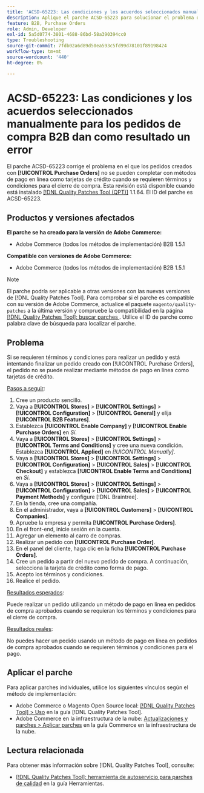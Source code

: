 ```yaml
---
title: 'ACSD-65223: Las condiciones y los acuerdos seleccionados manualmente para los pedidos de compra B2B dan como resultado un error'
description: Aplique el parche ACSD-65223 para solucionar el problema de Adobe Commerce donde los pedidos creados con [!UICONTROL Purchase Orders] no se pueden completar con métodos de pago en línea como tarjetas de crédito cuando se requieren términos y condiciones para el cierre de compra.
feature: B2B, Purchase Orders
role: Admin, Developer
exl-id: 5a5d0774-3801-4688-86bd-58a390394cc0
type: Troubleshooting
source-git-commit: 7fdb02a6d89d50ea593c5fd99d78101f89198424
workflow-type: tm+mt
source-wordcount: '440'
ht-degree: 0%

---
```


# ACSD-65223: Las condiciones y los acuerdos seleccionados manualmente para los pedidos de compra B2B dan como resultado un error

El parche ACSD-65223 corrige el problema en el que los pedidos creados con **[!UICONTROL Purchase Orders]** no se pueden completar con métodos de pago en línea como tarjetas de crédito cuando se requieren términos y condiciones para el cierre de compra. Esta revisión está disponible cuando está instalado [[!DNL Quality Patches Tool (QPT)]](/help/tools/quality-patches-tool/quality-patches-tool-to-self-serve-quality-patches.md) 1.1.64. El ID del parche es ACSD-65223.

## Productos y versiones afectados

**El parche se ha creado para la versión de Adobe Commerce:**

* Adobe Commerce (todos los métodos de implementación) B2B 1.5.1

**Compatible con versiones de Adobe Commerce:**

* Adobe Commerce (todos los métodos de implementación) B2B 1.5.1

>[!NOTE]
>
>El parche podría ser aplicable a otras versiones con las nuevas versiones de [!DNL Quality Patches Tool]. Para comprobar si el parche es compatible con su versión de Adobe Commerce, actualice el paquete `magento/quality-patches` a la última versión y compruebe la compatibilidad en la página [[!DNL Quality Patches Tool]: buscar parches ](https://experienceleague.adobe.com/tools/commerce-quality-patches/index.html?lang=es). Utilice el ID de parche como palabra clave de búsqueda para localizar el parche.

## Problema

Si se requieren términos y condiciones para realizar un pedido y está intentando finalizar un pedido creado con [!UICONTROL Purchase Orders], el pedido no se puede realizar mediante métodos de pago en línea como tarjetas de crédito.

<u>Pasos a seguir</u>:

1. Cree un producto sencillo.
1. Vaya a **[!UICONTROL Stores]** > **[!UICONTROL Settings]** > **[!UICONTROL Configuration]** > **[!UICONTROL General]** y elija **[!UICONTROL B2B Features]**.
1. Establezca **[!UICONTROL Enable Company]** y **[!UICONTROL Enable Purchase Orders]** en *Sí*.
1. Vaya a **[!UICONTROL Stores]** > **[!UICONTROL Settings]** > **[!UICONTROL Terms and Conditions]** y cree una nueva condición. Establezca **[!UICONTROL Applied]** en *[!UICONTROL Manually]*.
1. Vaya a **[!UICONTROL Stores]** > **[!UICONTROL Settings]** > **[!UICONTROL Configuration]** > **[!UICONTROL Sales]** > **[!UICONTROL Checkout]** y establezca **[!UICONTROL Enable Terms and Conditions]** en *Sí*.
1. Vaya a **[!UICONTROL Stores]** > **[!UICONTROL Settings]** > **[!UICONTROL Configuration]** > **[!UICONTROL Sales]** > **[!UICONTROL Payment Methods]** y configure [!DNL Braintree].
1. En la tienda, cree una compañía.
1. En el administrador, vaya a **[!UICONTROL Customers]** > **[!UICONTROL Companies]**.
1. Apruebe la empresa y permita **[!UICONTROL Purchase Orders]**.
1. En el front-end, inicie sesión en la cuenta.
1. Agregar un elemento al carro de compras.
1. Realizar un pedido con **[!UICONTROL Purchase Order]**.
1. En el panel del cliente, haga clic en la ficha **[!UICONTROL Purchase Orders]**.
1. Cree un pedido a partir del nuevo pedido de compra. A continuación, selecciona la tarjeta de crédito como forma de pago.
1. Acepto los términos y condiciones.
1. Realice el pedido.

<u>Resultados esperados</u>:

Puede realizar un pedido utilizando un método de pago en línea en pedidos de compra aprobados cuando se requieran los términos y condiciones para el cierre de compra.

<u>Resultados reales</u>:

No puedes hacer un pedido usando un método de pago en línea en pedidos de compra aprobados cuando se requieren términos y condiciones para el pago.

## Aplicar el parche

Para aplicar parches individuales, utilice los siguientes vínculos según el método de implementación:

* Adobe Commerce o Magento Open Source local: [[!DNL Quality Patches Tool] > Uso](/help/tools/quality-patches-tool/usage.md) en la guía [!DNL Quality Patches Tool].
* Adobe Commerce en la infraestructura de la nube: [Actualizaciones y parches > Aplicar parches](https://experienceleague.adobe.com/docs/commerce-cloud-service/user-guide/develop/upgrade/apply-patches.html?lang=es) en la guía Commerce en la infraestructura de la nube.

## Lectura relacionada

Para obtener más información sobre [!DNL Quality Patches Tool], consulte:

* [[!DNL Quality Patches Tool]: herramienta de autoservicio para parches de calidad](/help/tools/quality-patches-tool/quality-patches-tool-to-self-serve-quality-patches.md) en la guía Herramientas.
